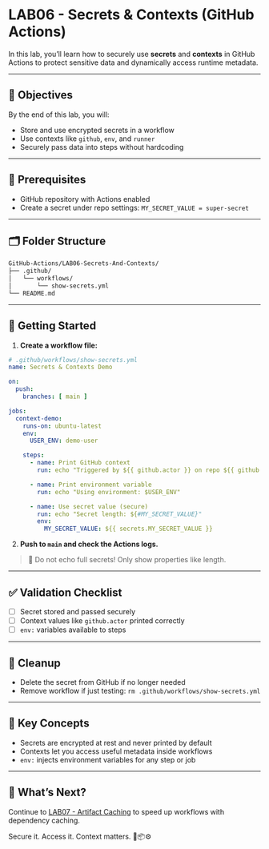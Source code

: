 # LAB06 - Secrets & Contexts (GitHub Actions)

In this lab, you’ll learn how to securely use **secrets** and **contexts** in GitHub Actions to protect sensitive data and dynamically access runtime metadata.

---

## 🎯 Objectives

By the end of this lab, you will:
- Store and use encrypted secrets in a workflow
- Use contexts like `github`, `env`, and `runner`
- Securely pass data into steps without hardcoding

---

## 🧰 Prerequisites

- GitHub repository with Actions enabled
- Create a secret under repo settings: `MY_SECRET_VALUE = super-secret`

---

## 🗂️ Folder Structure

```bash
GitHub-Actions/LAB06-Secrets-And-Contexts/
├── .github/
│   └── workflows/
│       └── show-secrets.yml
└── README.md
```

---

## 🚀 Getting Started

1. **Create a workflow file:**
```yaml
# .github/workflows/show-secrets.yml
name: Secrets & Contexts Demo

on:
  push:
    branches: [ main ]

jobs:
  context-demo:
    runs-on: ubuntu-latest
    env:
      USER_ENV: demo-user

    steps:
      - name: Print GitHub context
        run: echo "Triggered by ${{ github.actor }} on repo ${{ github.repository }}"

      - name: Print environment variable
        run: echo "Using environment: $USER_ENV"

      - name: Use secret value (secure)
        run: echo "Secret length: ${#MY_SECRET_VALUE}"
        env:
          MY_SECRET_VALUE: ${{ secrets.MY_SECRET_VALUE }}
```

2. **Push to `main` and check the Actions logs.**
> 🛑 Do not echo full secrets! Only show properties like length.

---

## ✅ Validation Checklist

- [ ] Secret stored and passed securely
- [ ] Context values like `github.actor` printed correctly
- [ ] `env:` variables available to steps

---

## 🧹 Cleanup
- Delete the secret from GitHub if no longer needed
- Remove workflow if just testing: `rm .github/workflows/show-secrets.yml`

---

## 🧠 Key Concepts

- Secrets are encrypted at rest and never printed by default
- Contexts let you access useful metadata inside workflows
- `env:` injects environment variables for any step or job

---

## 🔁 What’s Next?
Continue to [LAB07 - Artifact Caching](../LAB07-Artifact-Caching/) to speed up workflows with dependency caching.

Secure it. Access it. Context matters. 🔐📦⚙️